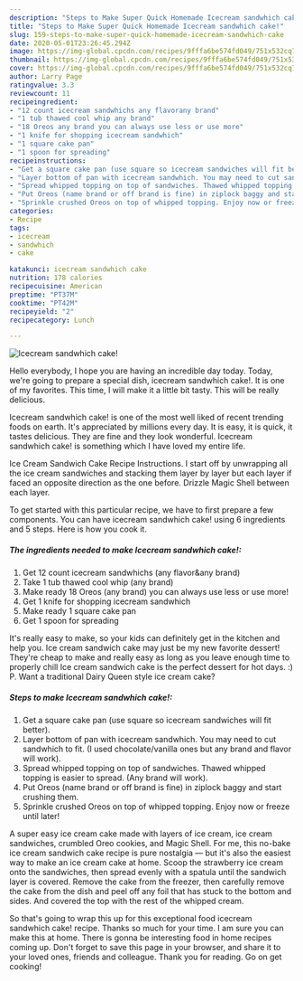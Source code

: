 ```yaml
---
description: "Steps to Make Super Quick Homemade Icecream sandwhich cake!"
title: "Steps to Make Super Quick Homemade Icecream sandwhich cake!"
slug: 159-steps-to-make-super-quick-homemade-icecream-sandwhich-cake
date: 2020-05-01T23:26:45.294Z
image: https://img-global.cpcdn.com/recipes/9fffa6be574fd049/751x532cq70/icecream-sandwhich-cake-recipe-main-photo.jpg
thumbnail: https://img-global.cpcdn.com/recipes/9fffa6be574fd049/751x532cq70/icecream-sandwhich-cake-recipe-main-photo.jpg
cover: https://img-global.cpcdn.com/recipes/9fffa6be574fd049/751x532cq70/icecream-sandwhich-cake-recipe-main-photo.jpg
author: Larry Page
ratingvalue: 3.3
reviewcount: 11
recipeingredient:
- "12 count icecream sandwhichs any flavorany brand"
- "1 tub thawed cool whip any brand"
- "18 Oreos any brand you can always use less or use more"
- "1 knife for shopping icecream sandwhich"
- "1 square cake pan"
- "1 spoon for spreading"
recipeinstructions:
- "Get a square cake pan (use square so icecream sandwiches will fit better)."
- "Layer bottom of pan with icecream sandwhich. You may need to cut sandwhich to fit. (I used chocolate/vanilla ones but any brand and flavor will work)."
- "Spread whipped topping on top of sandwiches. Thawed whipped topping is easier to spread. (Any brand will work)."
- "Put Oreos (name brand or off brand is fine) in ziplock baggy and start crushing them."
- "Sprinkle crushed Oreos on top of whipped topping. Enjoy now or freeze until later!"
categories:
- Recipe
tags:
- icecream
- sandwhich
- cake

katakunci: icecream sandwhich cake 
nutrition: 178 calories
recipecuisine: American
preptime: "PT37M"
cooktime: "PT42M"
recipeyield: "2"
recipecategory: Lunch

---
```



![Icecream sandwhich cake!](https://img-global.cpcdn.com/recipes/9fffa6be574fd049/751x532cq70/icecream-sandwhich-cake-recipe-main-photo.jpg)

Hello everybody, I hope you are having an incredible day today. Today, we're going to prepare a special dish, icecream sandwhich cake!. It is one of my favorites. This time, I will make it a little bit tasty. This will be really delicious.

Icecream sandwhich cake! is one of the most well liked of recent trending foods on earth. It's appreciated by millions every day. It is easy, it is quick, it tastes delicious. They are fine and they look wonderful. Icecream sandwhich cake! is something which I have loved my entire life.

Ice Cream Sandwich Cake Recipe Instructions. I start off by unwrapping all the ice cream sandwiches and stacking them layer by layer but each layer if faced an opposite direction as the one before. Drizzle Magic Shell between each layer.


To get started with this particular recipe, we have to first prepare a few components. You can have icecream sandwhich cake! using 6 ingredients and 5 steps. Here is how you cook it.

<!--inarticleads1-->

##### The ingredients needed to make Icecream sandwhich cake!:

1. Get 12 count icecream sandwhichs (any flavor&amp;any brand)
1. Take 1 tub thawed cool whip (any brand)
1. Make ready 18 Oreos (any brand) you can always use less or use more!
1. Get 1 knife for shopping icecream sandwhich
1. Make ready 1 square cake pan
1. Get 1 spoon for spreading


It&#39;s really easy to make, so your kids can definitely get in the kitchen and help you. Ice cream sandwich cake may just be my new favorite dessert! They&#39;re cheap to make and really easy as long as you leave enough time to properly chill Ice cream sandwich cake is the perfect dessert for hot days. :) P. Want a traditional Dairy Queen style ice cream cake? 

<!--inarticleads2-->

##### Steps to make Icecream sandwhich cake!:

1. Get a square cake pan (use square so icecream sandwiches will fit better).
1. Layer bottom of pan with icecream sandwhich. You may need to cut sandwhich to fit. (I used chocolate/vanilla ones but any brand and flavor will work).
1. Spread whipped topping on top of sandwiches. Thawed whipped topping is easier to spread. (Any brand will work).
1. Put Oreos (name brand or off brand is fine) in ziplock baggy and start crushing them.
1. Sprinkle crushed Oreos on top of whipped topping. Enjoy now or freeze until later!


A super easy ice cream cake made with layers of ice cream, ice cream sandwiches, crumbled Oreo cookies, and Magic Shell. For me, this no-bake ice cream sandwich cake recipe is pure nostalgia — but it&#39;s also the easiest way to make an ice cream cake at home. Scoop the strawberry ice cream onto the sandwiches, then spread evenly with a spatula until the sandwich layer is covered. Remove the cake from the freezer, then carefully remove the cake from the dish and peel off any foil that has stuck to the bottom and sides. And covered the top with the rest of the whipped cream. 

So that's going to wrap this up for this exceptional food icecream sandwhich cake! recipe. Thanks so much for your time. I am sure you can make this at home. There is gonna be interesting food in home recipes coming up. Don't forget to save this page in your browser, and share it to your loved ones, friends and colleague. Thank you for reading. Go on get cooking!

